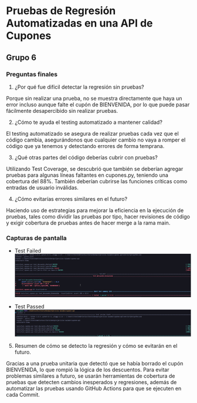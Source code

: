 # Pruebas de Regresión Automatizadas en una API de Cupones

## Grupo 6

### Preguntas finales

1. ¿Por qué fue difícil detectar la regresión sin pruebas?

Porque sin realizar una prueba, no se muestra directamente que haya un error incluso aunque falte el cupón de BIENVENIDA, por lo que puede pasar fácilmente desapercibido sin realizar pruebas.

2. ¿Cómo te ayuda el testing automatizado a mantener calidad?

El testing automatizado se asegura de realizar pruebas cada vez que el código cambia, asegurándonos que cualquier cambio no vaya a romper el código que ya tenemos y detectando errores de forma temprana.

3. ¿Qué otras partes del código deberías cubrir con pruebas?

Utilizando Test Coverage, se descubrió que también se deberían agregar pruebas para algunas líneas faltantes en cupones.py, teniendo una cobertura del 88%. También deberían cubrirse las funciones críticas como entradas de usuario inválidas.

4. ¿Cómo evitarías errores similares en el futuro?

Haciendo uso de estrategias para mejorar la eficiencia en la ejecución de pruebas, tales como dividir las pruebas por tipo, hacer revisiones de código y exigir cobertura de pruebas antes de hacer merge a la rama main.

### Capturas de pantalla

- Test Failed
![Test Failed](app/assets/images/Test_fallido.png)


- Test Passed
![Test Passed](app/assets/images/Test_pasado.png)

5.  Resumen de cómo se detecto la regresión y cómo se evitarán en el futuro.

Gracias a una prueba unitaria que detectó que se había borrado el cupón BIENVENIDA, lo que rompió la lógica de los descuentos. Para evitar problemas similares a futuro, se usarán herramientas de cobertura de pruebas que detecten cambios inesperados y regresiones, además de automatizar las pruebas usando GitHub Actions para que se ejecuten en cada Commit.